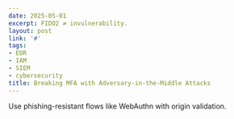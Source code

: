```yaml
---
date: 2025-05-01
excerpt: FIDO2 ≠ invulnerability.
layout: post
link: '#'
tags:
- EDR
- IAM
- SIEM
- cybersecurity
title: Breaking MFA with Adversary-in-the-Middle Attacks
---
```

Use phishing-resistant flows like WebAuthn with origin validation.
